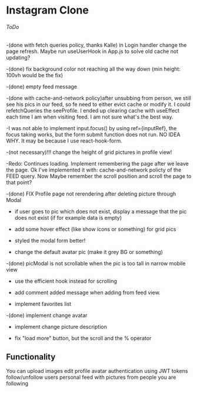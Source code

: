 #  Instagram Clone


###### ToDo
-(done with fetch queries policy, thanks Kalle) in Login handler change the page refresh. Maybe run useUserHook in App.js to solve 
old cache not updating? 

-(done) fix background color not reaching all the way down (min height: 100vh would be the fix) 

-(done) empty feed message 

-(done with cache-and-network policy)after unsubbing from person, we still see his pics in our feed, so fe need to either evict cache or modify it. I could refetchQueries the seeProfile. I ended up clearing cache with useEffect each time I am when visiting feed. I am not sure what's the best way. 

-I was not able to implement input.focus() by using ref={inputRef}, the focus taking works, but the form submit function does not run. NO IDEA WHY. It may be because I use react-hook-form. 

-(not necessary)!!! change the height of grid pictures in profile view! 

-Redo: Continues loading. Implement remembering the page after we leave the page. Ok I've implemented it with: cache-and-network policty of the FEED query. Now Maybe remember the scroll position and scroll the page to that point?


-(done) FIX Profile page not rerendering after deleting picture through Modal

- if user goes to pic which does not exist, display a message that the pic does not exist (if for example data is empty)

 
- add some hover effect (like show icons or something) for grid pics

- styled the modal form better!

- change the default avatar pic (make it grey BG or something)

-(done) picModal is not scrollable when the pic is too tall in narrow mobile view

- use the efficient hook instead for scrolling

- add comment added message when adding from feed view.

- implement favorites list

-(done) implement change avatar

- implement change picture description

- fix "load more" button, but the scroll and the % operator

## Functionality
You can
upload images
edit profile avatar
authentication using JWT tokens
follow/unfollow users
personal feed with pictures from people you are following